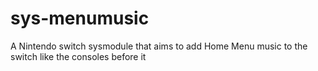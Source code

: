 # sys-menumusic
A Nintendo switch sysmodule that aims to add Home Menu music to the switch like the consoles before it
